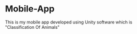 # Mobile-App
This is my mobile app developed using Unity software which is "Classification Of Animals"
